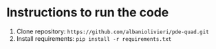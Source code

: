 # Instructions to run the code

1. Clone repository: `https://github.com/albaniolivieri/pde-quad.git`
2. Install requirements: `pip install -r requirements.txt`
